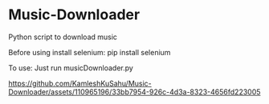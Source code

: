 # Music-Downloader
Python script to download music

Before using install selenium: pip install selenium

To use: Just run musicDownloader.py


https://github.com/KamleshKuSahu/Music-Downloader/assets/110965196/33bb7954-926c-4d3a-8323-4656fd223005

